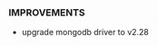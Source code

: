 [//]: # (### NEW)

### IMPROVEMENTS

- upgrade mongodb driver to v2.28

[//]: # (### BREAKING CHANGES)
